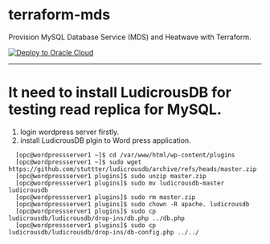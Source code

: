 # terraform-mds

Provision MySQL Database Service (MDS) and Heatwave with Terraform.

[![Deploy to Oracle Cloud](https://oci-resourcemanager-plugin.plugins.oci.oraclecloud.com/latest/deploy-to-oracle-cloud.svg)](https://cloud.oracle.com/resourcemanager/stacks/create?zipUrl=https://github.com/khkwon01/terraform-mds/archive/refs/tags/mds-heatwave.zip)


<hr/>

# It need to install LudicrousDB for testing read replica for MySQL.

1. login wordpress server firstly.
2. install LudicrousDB plgin to Word press application.
```
  [opc@wordpressserver1 ~]$ cd /var/www/html/wp-content/plugins
  [opc@wordpressserver1 ~]$ sudo wget https://github.com/stuttter/ludicrousdb/archive/refs/heads/master.zip
  [opc@wordpressserver1 plugins]$ sudo unzip master.zip
  [opc@wordpressserver1 plugins]$ sudo mv ludicrousdb-master ludicrousdb
  [opc@wordpressserver1 plugins]$ sudo rm master.zip
  [opc@wordpressserver1 plugins]$ sudo chown -R apache. ludicrousdb
  [opc@wordpressserver1 plugins]$ sudo cp ludicrousdb/ludicrousdb/drop-ins/db.php ../db.php
  [opc@wordpressserver1 plugins]$ sudo cp ludicrousdb/ludicrousdb/drop-ins/db-config.php ../../
```
